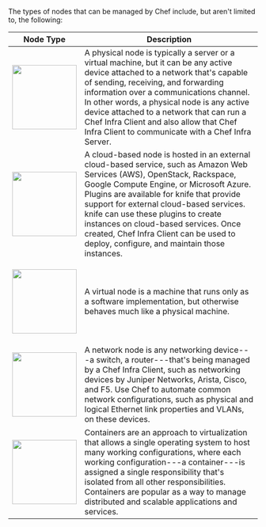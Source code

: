 The types of nodes that can be managed by Chef include, but aren't
limited to, the following:

<!-- markdownlint-disable-file MD033 -->

<table>
<colgroup>
<col style="width: 19%" />
<col style="width: 80%" />
</colgroup>
<thead>
<tr class="header">
<th>Node Type</th>
<th>Description</th>
</tr>
</thead>
<tbody>
<tr class="odd">
<td><p><img src="/images/icon_node_type_server.svg" class="align-center" width="130" alt="" /></p></td>
<td>A physical node is typically a server or a virtual machine, but it can be any active device attached to a network that's capable of sending, receiving, and forwarding information over a communications channel. In other words, a physical node is any active device attached to a network that can run a Chef Infra Client and also allow that Chef Infra Client to communicate with a Chef Infra Server.</td>
</tr>
<tr class="even">
<td><p><img src="/images/icon_node_type_cloud_public.svg" class="align-center" width="130" alt="" /></p></td>
<td>A cloud-based node is hosted in an external cloud-based service, such as Amazon Web Services (AWS), OpenStack, Rackspace, Google Compute Engine, or Microsoft Azure. Plugins are available for knife that provide support for external cloud-based services. knife can use these plugins to create instances on cloud-based services. Once created, Chef Infra Client can be used to deploy, configure, and maintain those instances.</td>
</tr>
<tr class="odd">
<td><p><img src="/images/icon_node_virtual_machine.svg" class="align-center" width="130" alt="" /></p></td>
<td>A virtual node is a machine that runs only as a software implementation, but otherwise behaves much like a physical machine.</td>
</tr>
<tr class="even">
<td><p><img src="/images/icon_node_type_network_device.svg" class="align-center" width="130" alt="" /></p></td>
<td>A network node is any networking device---a switch, a router---that's being managed by a Chef Infra Client, such as networking devices by Juniper Networks, Arista, Cisco, and F5. Use Chef to automate common network configurations, such as physical and logical Ethernet link properties and VLANs, on these devices.</td>
</tr>
<tr class="odd">
<td><p><img src="/images/icon_node_type_container.svg" class="align-center" width="130" alt="" /></p></td>
<td>Containers are an approach to virtualization that allows a single operating system to host many working configurations, where each working configuration---a container---is assigned a single responsibility that's isolated from all other responsibilities. Containers are popular as a way to manage distributed and scalable applications and services.</td>
</tr>
</tbody>
</table>
